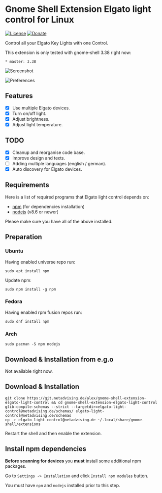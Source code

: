 # Gnome Shell Extension Elgato light control for Linux
[![License](https://img.shields.io/badge/licence-GPL--2.0-orange?logo=appveyor&style=for-the-badge)](https://git.netadvising.de/alex/gnome-shell-extension-elgato-light-control/src/branch/master/COPYING)
[![Donate](https://img.shields.io/badge/Donate-PayPal-blue?logo=appveyor&style=for-the-badge)](https://www.paypal.com/donate?hosted_button_id=WX4VWRKS89666)

Control all your Elgato Key Lights with one Control.

This extension is only tested with gnome-shell 3.38 right now:

    * master: 3.38

![Screenshot](https://git.netadvising.de/alex/gnome-shell-extension-elgato-light-control/raw/branch/master/screenshot.png)

![Preferences](https://git.netadvising.de/alex/gnome-shell-extension-elgato-light-control/raw/branch/master/screenshot-prefs.png)

## Features
- [x] Use multiple Elgato devices.
- [x] Turn on/off light.
- [x] Adjust brightness.
- [x] Adjust light temperature.

## TODO
- [x] Cleanup and reorganise code base.
- [x] Improve design and texts.
- [ ] Adding multiple languages (english / german).
- [x] Auto discovery for Elgato devices.

## Requirements
Here is a list of required programs that Elgato light control depends on:
* [npm](https://www.npmjs.com/get-npm) (for dependencies installation)
* [nodejs](https://nodejs.org) (v8.6 or newer)

Please make sure you have all of the above installed.

## Preparation
### Ubuntu
Having enabled universe repo run:
```
sudo apt install npm
```
Update npm:
```
sudo npm install -g npm
```

### Fedora
Having enabled rpm fusion repos run:
```
sudo dnf install npm
```

### Arch
```
sudo pacman -S npm nodejs
```

## Download & Installation from e.g.o
Not available right now.

## Download & Installation
    git clone https://git.netadvising.de/alex/gnome-shell-extension-elgato-light-control && cd gnome-shell-extension-elgato-light-control
    glib-compile-schemas --strict --targetdir=elgato-light-control@netadvising.de/schemas/ elgato-light-control@netadvising.de/schemas
    cp -r elgato-light-control@netadvising.de ~/.local/share/gnome-shell/extensions

Restart the shell and then enable the extension.

## Install npm dependencies
**Before scanning for devices** you **must** install some additional npm packages.

Go to `Settings -> Installation` and click `Install npm modules` button.

You must have `npm` and `nodejs` installed prior to this step.
